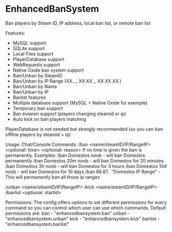 # EnhancedBanSystem
Ban players by Steam ID, IP address, local ban list, or remote ban list

Features:
- MySQL support
- SQLite support
- Local Files support
- PlayerDatabase support
- WebRequests support
- Native Oxide ban system support
- Ban/Unban by SteamID
- Ban/Unban by IP Range (XX.*.*.*, XX.XX.*.*, XX.XX.XX.*)
- Ban/Unban by Name
- Ban/Unban by IP
- Banlist features
- Multiple database support (MySQL + Native Oxide for exemple)
- Temporary ban support
- Ban evasion support (players changing steamid or ip)
- Auto kick on ban players matching

PlayerDatabase is not needed but strongly recommended (so you can ban offline players by steamid + ip)

Usage:
Chat/Console Commands:
/ban <name/steamID/IP/RangeIP> <optional: time> <optional: reason>
If no time is given the ban is permanently.
Examples:
/ban Domestos noob - will ban Domestos permanently
/ban Domestos 20m noob - will ban Domestos for 20 minutes
/ban Domestos 3h noob - will ban Domestos for 3 hours
/ban Domestos 10d noob - will ban Domestos for 10 days
/ban 86.87.*.* "Domestos IP Range" - This will permanently ban all those ip ranges

/unban <name/steamID/IP/RangeIP>
/kick <name/steamID/IP/RangeIP> <reason>
/banlist <BanSystem> <optional: startid>

Permissions:
The config offers options to set different permissions for every command so you can control which user can use which commands.
Default permissions are:
ban - "enhancedbansystem.ban"
unban - "enhancedbansystem.unban"
kick - "enhancedbansystem.kick"
banlist - "enhancedbansystem.banlist"
